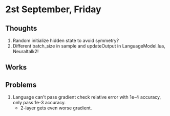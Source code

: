 # 2st September, Friday

## Thoughts
1. Random initialize hidden state to avoid symmetry?
2. Different batch_size in sample and updateOutput in LanguageModel.lua, Neuraltalk2!

## Works

## Problems
1. Language can't pass gradient check relative error with 1e-4 accuracy, only pass 1e-3 accuracy.
	* 2-layer gets even worse gradient.